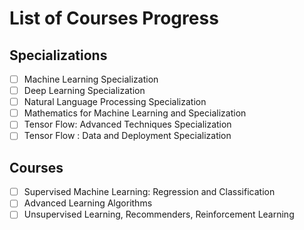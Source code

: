 # List of Courses Progress

## Specializations

 - [ ] Machine Learning Specialization
 - [ ] Deep Learning Specialization
 - [ ] Natural Language Processing Specialization
 - [ ] Mathematics for Machine Learning and Specialization
 - [ ] Tensor Flow: Advanced Techniques Specialization
 - [ ] Tensor Flow : Data and Deployment Specialization

## Courses
 - [ ] Supervised Machine Learning: Regression and Classification
 - [ ] Advanced Learning Algorithms
 - [ ] Unsupervised Learning, Recommenders, Reinforcement Learning